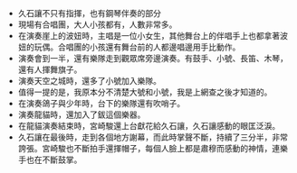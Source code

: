 * 久石讓不只有指揮，也有鋼琴伴奏的部分
* 現場有合唱團，大人小孩都有，人數非常多。
* 在演奏崖上的波妞時，主唱是一位小女生，其他舞台上的伴唱手上也都拿著波妞的玩偶。合唱團的小孩還有舞台前的人都邊唱邊用手比動作。
* 演奏會到一半，還有樂隊走到觀眾席旁邊演奏。有鼓手、小號、長笛、木琴，還有人揮舞旗子。
* 演奏天空之城時，還多了小號加入樂隊。
* 值得一提的是，我原本分不清楚大號和小號，我是上網查之後才知道的。
* 在演奏鴿子與少年時，台下的樂隊還有吹哨子。
* 演奏龍貓時，還加入了鈸這個樂器。
* 在龍貓演奏結束時，宮崎駿還上台獻花給久石讓，久石讓感動的眼匡泛淚。
* 久石讓在最後時，走到各個地方謝幕，而此時掌聲不斷，持續了三分半，非常誇張。宮崎駿也不斷拍手還揮帽子，每個人臉上都是肅穆而感動的神情，連樂手也在不斷鼓掌。